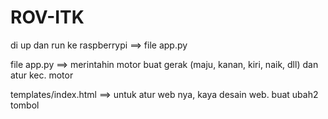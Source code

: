 # ROV-ITK
di up dan run ke raspberrypi ==> file app.py

file app.py ==> merintahin motor buat gerak (maju, kanan, kiri, naik, dll) dan atur kec. motor

templates/index.html ==> untuk atur web nya, kaya desain web. buat ubah2 tombol
